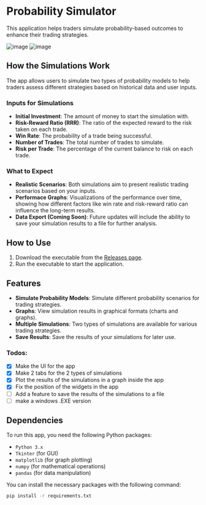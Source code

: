 # Probability Simulator

This application helps traders simulate probability-based outcomes to enhance their trading strategies.

![image](https://github.com/user-attachments/assets/bcf145f6-e379-4ffd-a340-ef53739623fd)
![image](https://github.com/user-attachments/assets/6cb78f16-54e4-49a8-936a-a3302cdf90df)


## How the Simulations Work

The app allows users to simulate two types of probability models to help traders assess different strategies based on historical data and user inputs.

### Inputs for Simulations

- **Initial Investment**: The amount of money to start the simulation with.
- **Risk-Reward Ratio (RRR)**: The ratio of the expected reward to the risk taken on each trade.
- **Win Rate**: The probability of a trade being successful.
- **Number of Trades**: The total number of trades to simulate.
- **Risk per Trade**: The percentage of the current balance to risk on each trade.

### What to Expect

- **Realistic Scenarios**: Both simulations aim to present realistic trading scenarios based on your inputs.
- **Performace Graphs**: Visualizations of the performance over time, showing how different factors like win rate and risk-reward ratio can influence the long-term results.
- **Data Export (Coming Soon)**: Future updates will include the ability to save your simulation results to a file for further analysis.

## How to Use

1. Download the executable from the [Releases page](https://github.com/MR-5OBOT/probability-simulator/releases).
2. Run the executable to start the application.

## Features

- **Simulate Probability Models**: Simulate different probability scenarios for trading strategies.
- **Graphs**: View simulation results in graphical formats (charts and graphs).
- **Multiple Simulations**: Two types of simulations are available for various trading strategies.
- **Save Results**: Save the results of your simulations for later use.

### **Todos:**

- [x] Make the UI for the app
- [x] Make 2 tabs for the 2 types of simulations
- [x] Plot the results of the simulations in a graph inside the app
- [x] Fix the position of the widgets in the app
- [ ] Add a feature to save the results of the simulations to a file
- [ ] make a windows .EXE version

## Dependencies

To run this app, you need the following Python packages:

- `Python 3.x`
- `Tkinter` (for GUI)
- `matplotlib` (for graph plotting)
- `numpy` (for mathematical operations)
- `pandas` (for data manipulation)

You can install the necessary packages with the following command:

```bash
pip install -r requirements.txt
```
